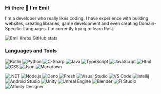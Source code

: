 ### Hi there 👋 I'm Emil

I'm a developer who really likes coding. 
I have experience with building websites, creating libraries, game development and even creating Domain-Specific-Languages.
I'm currently trying to learn Rust.

![Emil Krebs GitHub stats](https://github-readme-stats.vercel.app/api?username=emilkrebs&show_icons=true&theme=radical&)

### Languages and Tools

![Kotlin](https://img.shields.io/badge/Kotlin-05122A?style=flat&logo=kotlin)
![Python](https://img.shields.io/badge/Python-05122A?style=flat&logo=python)
![C-Sharp](https://img.shields.io/badge/C%20Sharp-05122A?style=flat&logo=csharp&logoColor=brightgreen)
![Java](https://img.shields.io/badge/Java-05122A?style=flat)
![TypeScript](https://img.shields.io/badge/TypeScript-05122A?style=flat&logo=typescript)
![JavaScript](https://img.shields.io/badge/JavaScript-05122A?style=flat&logo=javascript)
![Html](https://img.shields.io/badge/HTML5-05122A?style=flat&logo=html5)
![CSS](https://img.shields.io/badge/CSS3-05122A?style=flat&logo=css3&logoColor=magenta)
![Json](https://img.shields.io/badge/Json-05122A?style=flat&logo=json&logoColor=white)
![Markdown](https://img.shields.io/badge/Markdown-05122A?style=flat&logo=markdown&logoColor=yellow)

![.NET](https://img.shields.io/badge/.NET-05122A?style=flat&logo=.net)
![Node.js](https://img.shields.io/badge/Node.js-05122A?style=flat&logo=node.js)
![Deno](https://img.shields.io/badge/Deno-05122A?style=flat&logo=deno)
![Fresh](https://img.shields.io/badge/Fresh-05122A?style=flat)
![Visual Studio](https://img.shields.io/badge/Visual%20Studio-05122A?style=flat&logo=visualstudio&logoColor=magenta)
![VS Code](https://img.shields.io/badge/VS%20Code-05122A?style=flat&logo=visualstudiocode&logoColor=blue)
![Intellij](https://img.shields.io/badge/Intellij-05122A?style=flat&logo=intellijidea&logoColor=orange)
![Android Studio](https://img.shields.io/badge/Android%20Studio-05122A?style=flat&logo=android)
![Unity](https://img.shields.io/badge/Unity-05122A?style=flat&logo=unity)
![Unreal Engine](https://img.shields.io/badge/Unreal-05122A?style=flat&logo=unrealengine)
![Blender](https://img.shields.io/badge/Blender-05122A?style=flat&logo=blender)
![Fl Studio](https://img.shields.io/badge/FL%20Studio-05122A?style=flat)
![Affinity Designer](https://img.shields.io/badge/Affinity%20Designer-05122A?style=flat&logo=affinitydesigner&logoColor=blue)



